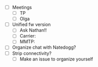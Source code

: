 - [ ] Meetings
  - [ ] TP
  - [ ] Olga
- [ ] Unified fw version
  - [ ] Ask Nathan!!
  - [ ] Carrier:
  - [ ] MMTP:
- [ ] Organize chat with Natedogg?
- [ ] Strip connectivity?
  - [ ] Make an issue to organize yourself
